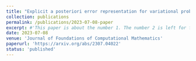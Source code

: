```yaml
---
title: "Explicit a posteriori error representation for variational problems and application to TV-minimization"
collection: publications
permalink: /publications/2023-07-08-paper
excerpt: #'This paper is about the number 1. The number 2 is left for future work.'
date: 2023-07-08
venue: 'Journal of Foundations of Computational Mathematics'
paperurl: 'https://arxiv.org/abs/2307.04022'
status: 'published'
--- 
```


